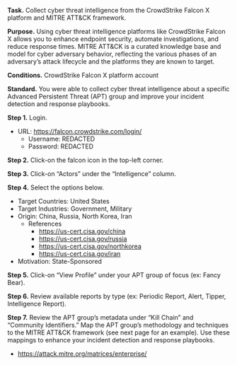 **Task.** Collect cyber threat intelligence from the CrowdStrike Falcon X platform and MITRE ATT&CK framework. 

**Purpose.** Using cyber threat intelligence platforms like CrowdStrike Falcon X allows you to enhance endpoint security, automate investigations, and reduce response times. MITRE ATT&CK is a curated knowledge base and model for cyber adversary behavior, reflecting the various phases of an adversary’s attack lifecycle and the platforms they are known to target.

**Conditions.** CrowdStrike Falcon X platform account

**Standard.** You were able to collect cyber threat intelligence about a specific Advanced Persistent Threat (APT) group and improve your incident detection and response playbooks. 

**Step 1.** Login. 
* URL: https://falcon.crowdstrike.com/login/ 
  * Username: REDACTED
  * Password: REDACTED

**Step 2.** Click-on the falcon icon in the top-left corner. 

**Step 3.** Click-on “Actors” under the “Intelligence” column. 

**Step 4.** Select the options below.
* Target Countries: United States
* Target Industries: Government, Military
* Origin: China, Russia, North Korea, Iran
  * References
    * https://us-cert.cisa.gov/china
    * https://us-cert.cisa.gov/russia
    * https://us-cert.cisa.gov/northkorea
    * https://us-cert.cisa.gov/iran 
* Motivation: State-Sponsored

**Step 5.** Click-on “View Profile” under your APT group of focus (ex: Fancy Bear). 

**Step 6.** Review available reports by type (ex: Periodic Report, Alert, Tipper, Intelligence Report). 

**Step 7.** Review the APT group’s metadata under “Kill Chain” and “Community Identifiers.”
Map the APT group’s methodology and techniques to the MITRE ATT&CK framework (see next page for an example). Use these mappings to enhance your incident detection and response playbooks. 
* https://attack.mitre.org/matrices/enterprise/ 










